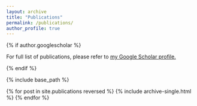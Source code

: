 ```yaml
---
layout: archive
title: "Publications"
permalink: /publications/
author_profile: true
---
```


{% if author.googlescholar %}
  <p>
    For full list of publications, please refer to
    <u>
      <a href="{{author.googlescholar}}">my Google Scholar profile</a>.
    </u>
  </p>
{% endif %}

{% include base_path %}

{% for post in site.publications reversed %}
  {% include archive-single.html %}
{% endfor %}
